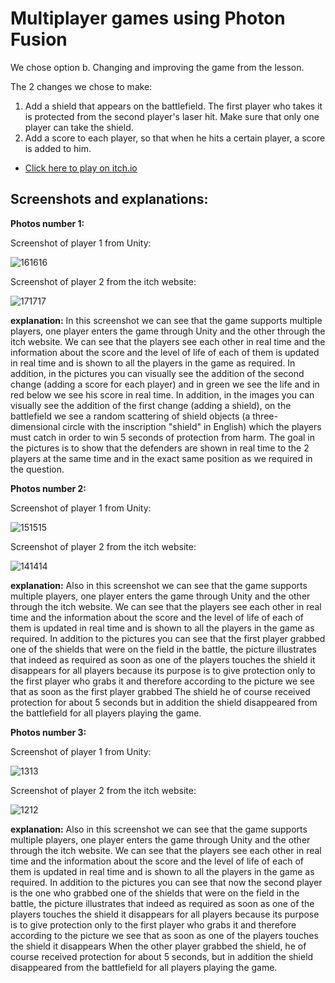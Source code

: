 # Multiplayer games using Photon Fusion

We chose option b. Changing and improving the game from the lesson.

The 2 changes we chose to make:

1. Add a shield that appears on the battlefield. The first player who takes it is protected from the second player's laser hit. Make sure that only one player can take the shield.
2. Add a score to each player, so that when he hits a certain player, a score is added to him.

* [Click here to play on itch.io](https://alinaandyuval.itch.io/week9multiplayergame)

## **Screenshots and explanations:**

**Photos number 1:**

Screenshot of player 1 from Unity:

![161616](https://github.com/Computer-game-development-course/Multiplayer-fusion/assets/93255163/f30a7c6d-898a-48f3-aeda-1b60e2db7d1c)


Screenshot of player 2 from the itch website:

![171717](https://github.com/Computer-game-development-course/Multiplayer-fusion/assets/93255163/ff2f0558-0d75-4ae1-b731-c03310d3cf86)

**explanation:** In this screenshot we can see that the game supports multiple players, one player enters the game through Unity and the other through the itch website.
We can see that the players see each other in real time and the information about the score and the level of life of each of them is updated in real time and is shown to all the players in the game as required.
In addition, in the pictures you can visually see the addition of the second change (adding a score for each player) and in green we see the life and in red below we see his score in real time.
In addition, in the images you can visually see the addition of the first change (adding a shield), on the battlefield we see a random scattering of shield objects (a three-dimensional circle with the inscription "shield" in English)
which the players must catch in order to win 5 seconds of protection from harm.
The goal in the pictures is to show that the defenders are shown in real time to the 2 players at the same time and in the exact same position as we required in the question.


**Photos number 2:**

Screenshot of player 1 from Unity:

![151515](https://github.com/Computer-game-development-course/Multiplayer-fusion/assets/93255163/16560220-c378-4d6c-89e8-c37fffb5c4f6)


Screenshot of player 2 from the itch website:

![141414](https://github.com/Computer-game-development-course/Multiplayer-fusion/assets/93255163/a7e15169-4530-4541-b16c-2b40188dbfb0)

**explanation:** Also in this screenshot we can see that the game supports multiple players, one player enters the game through Unity and the other through the itch website.
We can see that the players see each other in real time and the information about the score and the level of life of each of them is updated in real time and is shown to all the players in the game as required.
In addition to the pictures you can see that the first player grabbed one of the shields that were on the field in the battle,
the picture illustrates that indeed as required as soon as one of the players touches the shield it disappears for all players
because its purpose is to give protection only to the first player who grabs it and therefore according to the picture we see that as soon as the first player
grabbed The shield he of course received protection for about 5 seconds but in addition the shield disappeared from the battlefield for all players playing the game.


**Photos number 3:**

Screenshot of player 1 from Unity:

![1313](https://github.com/Computer-game-development-course/Multiplayer-fusion/assets/93255163/7b612371-7b2a-44aa-a066-57ab6b2408b0)


Screenshot of player 2 from the itch website:

![1212](https://github.com/Computer-game-development-course/Multiplayer-fusion/assets/93255163/bfcc3937-8f73-4054-a183-66e6cd240a83)

**explanation:** Also in this screenshot we can see that the game supports multiple players, one player enters the game through Unity and the other through the itch website.
We can see that the players see each other in real time and the information about the score and the level of life of each of them is updated in real time and is shown to all the players in the game as required.
In addition to the pictures you can see that now the second player is the one who grabbed one of the shields that were on the field in the battle,
the picture illustrates that indeed as required as soon as one of the players touches the shield it disappears for all players because its purpose is to give protection only to the first player
who grabs it and therefore according to the picture we see that as soon as one of the players touches the shield it disappears When the other player grabbed the shield,
he of course received protection for about 5 seconds, but in addition the shield disappeared from the battlefield for all players playing the game.


